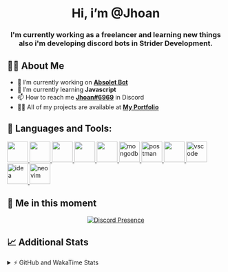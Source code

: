 <h1 align="center">Hi, i’m @Jhoan</h1>
<h3 align="center">I'm currently working as a freelancer and learning new things also i'm developing discord bots in Strider Development.</h3>

## 🙋‍♂️ About Me

- 🔭 I’m currently working on **[Absolet Bot](https://strider.cloud)**
- 🌱 I’m currently learning **Javascript**
- 📫 How to reach me **[Jhoan#6969](https://jhoan.monster/)** in Discord
- 👨‍💻 All of my projects are available at **[My Portfolio](https://jhoan.monster)**

## 🚀 Languages and Tools:
<p align="left"> 
    <a href="https://developer.mozilla.org/en-US/docs/Web/JavaScript" target="_blank"> <img src="https://img.icons8.com/color/48/000000/javascript.png" width="48" height="48"/> </a> 
    <a href="https://www.w3.org/html/" target="_blank"> <img src="https://img.icons8.com/color/48/000000/html-5.png" width="48" height="48"/> </a> 
    <a href="https://www.w3schools.com/css/" target="_blank"> <img src="https://img.icons8.com/color/48/000000/css3.png" width="48" height="48"/> </a> 
    <a href="https://getbootstrap.com" target="_blank"> <img src="https://img.icons8.com/color/48/000000/bootstrap.png" width="48" height="48"/> </a> 
    <a href="https://nodejs.org" target="_blank"> <img src="https://i.imgur.com/XX8lvL7.png" width="48" height="48"/> </a> 
    <a href="https://www.mongodb.com/" target="_blank"> <img src="https://i.imgur.com/nRtS3AN.png" alt="mongodb" width="48" height="48"/> </a> 
    <a href="https://postman.com" target="_blank"> <img src="https://www.vectorlogo.zone/logos/getpostman/getpostman-icon.svg" alt="postman" width="48" height="48"/> </a>   
    <a href="https://git-scm.com/" target="_blank"> <img src="https://img.icons8.com/color/48/000000/git.png" width="48" height="48"/> </a> 
    <a href="https://code.visualstudio.com" target="_blank" > <img src="https://upload.wikimedia.org/wikipedia/commons/thumb/9/9a/Visual_Studio_Code_1.35_icon.svg/2048px-Visual_Studio_Code_1.35_icon.svg.png" alt="vscode" width="48" height="48"> </a>
    <a href="https://www.jetbrains.com/es-es/idea/" target="_blank" > <img src="https://resources.jetbrains.com/storage/products/intellij-idea/img/meta/intellij-idea_logo_300x300.png" alt="idea" width="48" height="48"> </a>
    <a href="https://neovim.io" target="_blank"> <img src="https://icons.iconarchive.com/icons/papirus-team/papirus-apps/512/nvim-icon.png" alt="neovim" width="48" height="48"/> </a>
</p>
  
## 👤 Me in this moment
<p align="center">
    <a href="https://discord.com/users/852617426591154177" target="_blank" rel="nofollow">
        <img src="https://lanyard-profile-readme.vercel.app/api/852617426591154177?idleMessage=Probably%20coding%20Absolet..." alt="Discord Presence" align="center">
    </a>
</p>

## 📈 Additional Stats
<details>
    <summary>⚡ GitHub and WakaTime Stats</summary>
    <br/>

<!--START_SECTION:waka-->
![Code Time](http://img.shields.io/badge/Code%20Time-240%20hrs%2040%20mins-blue)

**🐱 My GitHub Data** 

> 🏆 611 Contributions in the Year 2022
 > 
> 📦 46.9 kB Used in GitHub's Storage 
 > 
> 💼 Opted to Hire
 > 
> 📜 4 Public Repositories 
 > 
> 🔑 21 Private Repositories  
 > 
**I'm an Early 🐤** 

```text
🌞 Morning    54 commits     ██░░░░░░░░░░░░░░░░░░░░░░░   9.23% 
🌆 Daytime    248 commits    ██████████░░░░░░░░░░░░░░░   42.39% 
🌃 Evening    247 commits    ██████████░░░░░░░░░░░░░░░   42.22% 
🌙 Night      36 commits     █░░░░░░░░░░░░░░░░░░░░░░░░   6.15%

```
📅 **I'm Most Productive on Saturday** 

```text
Monday       78 commits     ███░░░░░░░░░░░░░░░░░░░░░░   13.33% 
Tuesday      89 commits     ███░░░░░░░░░░░░░░░░░░░░░░   15.21% 
Wednesday    102 commits    ████░░░░░░░░░░░░░░░░░░░░░   17.44% 
Thursday     47 commits     ██░░░░░░░░░░░░░░░░░░░░░░░   8.03% 
Friday       68 commits     ███░░░░░░░░░░░░░░░░░░░░░░   11.62% 
Saturday     119 commits    █████░░░░░░░░░░░░░░░░░░░░   20.34% 
Sunday       82 commits     ███░░░░░░░░░░░░░░░░░░░░░░   14.02%

```


📊 **This Week I Spent My Time On** 

```text
⌚︎ Time Zone: America/Bogota

💬 Programming Languages: 
JavaScript               26 hrs 45 mins      ██████████████████████░░░   88.76% 
YAML                     2 hrs               █░░░░░░░░░░░░░░░░░░░░░░░░   6.64% 
JSON                     31 mins             ░░░░░░░░░░░░░░░░░░░░░░░░░   1.71% 
Other                    15 mins             ░░░░░░░░░░░░░░░░░░░░░░░░░   0.85% 
Text                     14 mins             ░░░░░░░░░░░░░░░░░░░░░░░░░   0.78%

🔥 Editors: 
VS Code                  29 hrs 54 mins      ████████████████████████░   99.2% 
Neovim                   14 mins             ░░░░░░░░░░░░░░░░░░░░░░░░░   0.8%

🐱‍💻 Projects: 
Absolet-Bot              26 hrs 35 mins      ██████████████████████░░░   88.19% 
embed-creator            1 hr 6 mins         █░░░░░░░░░░░░░░░░░░░░░░░░   3.66% 
sms-script               47 mins             ░░░░░░░░░░░░░░░░░░░░░░░░░   2.62% 
Strider-System           41 mins             ░░░░░░░░░░░░░░░░░░░░░░░░░   2.27% 
Token-Joiner-Discord     17 mins             ░░░░░░░░░░░░░░░░░░░░░░░░░   0.97%

💻 Operating System: 
Linux                    30 hrs 8 mins       █████████████████████████   100.0%

```

**I Mostly Code in JavaScript** 

```text
JavaScript               14 repos            █████████████████░░░░░░░░   70.0% 
Java                     2 repos             ██░░░░░░░░░░░░░░░░░░░░░░░   10.0% 
SCSS                     1 repo              █░░░░░░░░░░░░░░░░░░░░░░░░   5.0% 
TypeScript               1 repo              █░░░░░░░░░░░░░░░░░░░░░░░░   5.0% 
Shell                    1 repo              █░░░░░░░░░░░░░░░░░░░░░░░░   5.0%

```



 Last Updated on 23/06/2022 21:38:16 UTC
<!--END_SECTION:waka-->
</details>
